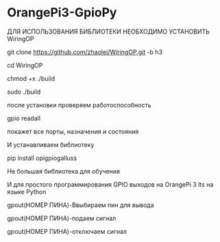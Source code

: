 # OrangePi3-GpioPy
ДЛЯ ИСПОЛЬЗОВАНИЯ БИБЛИОТЕКИ НЕОБХОДИМО УСТАНОВИТЬ WiringOP

git clone https://github.com/zhaolei/WiringOP.git -b h3

cd WiringOP

chmod +x ./build

sudo ./build

после установки проверяем работоспособность

gpio readall

покажет все порты, назначения и состояния

И устанавливаем библиотеку 

pip install opigpiogalluss

Не большая библиотека для обучения

И для простого программирования GPIO выходов на OrangePi 3 lts на языке Python 

gpout(НОМЕР ПИНА)-Ввыбираем пин для вывода 

gpout(НОМЕР ПИНА)-подаем сигнал

gpout(НОМЕР ПИНА)-отключаем сигнал
